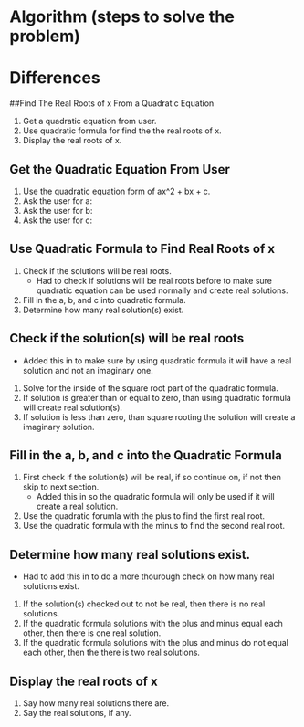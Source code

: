 # Algorithm (steps to solve the problem)

# Differences

##Find The Real Roots of x From a Quadratic Equation
1. Get a quadratic equation from user.
2. Use quadratic formula for find the the real roots of x.
3. Display the real roots of x.

## Get the Quadratic Equation From User
1. Use the quadratic equation form of ax^2 + bx + c.
2. Ask the user for a:
3. Ask the user for b:
4. Ask the user for c:

## Use Quadratic Formula to Find Real Roots of x
1. Check if the solutions will be real roots.
    * Had to check if solutions will be real roots before to make sure quadratic equation can be used normally and create real solutions.
2. Fill in the a, b, and c into quadratic formula.
3. Determine how many real solution(s) exist.

## Check if the solution(s) will be real roots 
* Added this in to make sure by using quadratic formula it will have a real solution and not an imaginary one.
1. Solve for the inside of the square root part of the quadratic formula.
2. If solution is greater than or equal to zero, than using quadratic formula will create real solution(s).
3. If solution is less than zero, than square rooting the solution will create a imaginary solution.

## Fill in the a, b, and c into the Quadratic Formula
1. First check if the solution(s) will be real, if so continue on, if not then skip to next section.
    * Added this in so the quadratic formula will only be used if it will create a real solution.
2. Use the quadratic forumla with the plus to find the first real root.
3. Use the quadratic formula with the minus to find the second real root.

## Determine how many real solutions exist.
* Had to add this in to do a more thourough check on how many real solutions exist.
1. If the solution(s) checked out to not be real, then there is no real solutions.
2. If the quadratic formula solutions with the plus and minus equal each other, then there is one real solution.
3. If the quadratic formula solutions with the plus and minus do not equal each other, then the there is two real solutions.

## Display the real roots of x
1. Say how many real solutions there are.
2. Say the real solutions, if any.